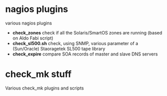 # nagios plugins

various nagios plugins

+ **check_zones** check if all the Solaris/SmartOS zones are running (based on Aldo Fabi script)
+ **check_sl500.sh** check, using SNMP, various parameter of a (Sun/Oracle) Staoragetek SL500 tape library
+ **check_expire** compare SOA records of master and slave DNS servers

# check_mk stuff

Various check_mk plugins and scripts
